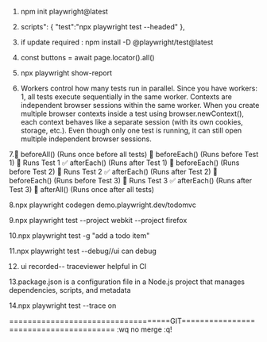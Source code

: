 1. npm init playwright@latest
2. scripts": {
    "test":"npx playwright test --headed"
  },

3. if update required : npm install -D @playwright/test@latest
4. const buttons = await page.locator().all()
5. npx playwright show-report
6. Workers control how many tests run in parallel. Since you have workers: 1, all tests execute sequentially in the same worker.
Contexts are independent browser sessions within the same worker.
When you create multiple browser contexts inside a test using browser.newContext(), each context behaves like a separate session (with its own cookies, storage, etc.).
Even though only one test is running, it can still open multiple independent browser sessions.

7.🚀 beforeAll() (Runs once before all tests)
🔄 beforeEach() (Runs before Test 1)
🧪 Runs Test 1
✅ afterEach() (Runs after Test 1)
🔄 beforeEach() (Runs before Test 2)
🧪 Runs Test 2
✅ afterEach() (Runs after Test 2)
🔄 beforeEach() (Runs before Test 3)
🧪 Runs Test 3
✅ afterEach() (Runs after Test 3)
🛑 afterAll() (Runs once after all tests)

8.npx playwright codegen demo.playwright.dev/todomvc

9.npx playwright test --project webkit --project firefox

10.npx playwright test -g "add a todo item"

11.npx playwright test --debug//ui  can debug

12. ui recorded-- traceviewer  helpful in CI

13.package.json is a configuration file in a Node.js project that manages dependencies, scripts, and metadata

14.npx playwright test --trace on




   ===================================GIT=======================================
   :wq
   no merge :q!

   
